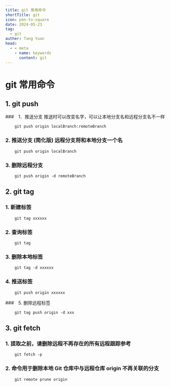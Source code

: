 ```yaml
---
title: git 常用命令
shortTitle: git
icon: pen-to-square
date: 2024-05-23
tag:
  - git
auther: Tang Yuan
head:
  - - meta
    - name: keywords
      content: git
---
```



# git 常用命令

## 1. git push

###　1．推送分支 推送时可以改变名字，可以让本地分支名和远程分支名不一样

```shell
    git push origin localBranch:remoteBranch
```

### 2. 推送分支 (简化版) 远程分支将和本地分支一个名
```shell
    git push origin localBranch
```

### 3. 删除远程分支
```shell
    git push origin -d remoteBranch
```




## 2. git tag 


### 1. 新建标签
```shell
    git tag xxxxxx
```

### 2. 查询标签
```shell
    git tag
```

### 3. 删除本地标签
```shell
    git tag -d xxxxxx
```

### 4. 推送标签
```shell
    git push origin xxxxxx
```

###　5. 删除远程标签
```shell
    git tag push origin -d xxx
```


## 3. git fetch

### 1. 提取之前，请删除远程不再存在的所有远程跟踪参考
```shell
    git fetch -p
```

### 2. 命令用于删除本地 Git 仓库中与远程仓库 origin 不再关联的分支
```shell
    git remote prune origin
```